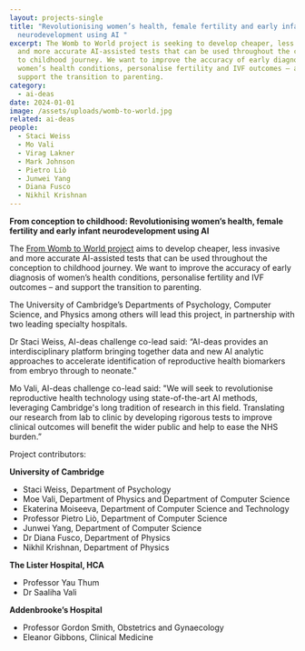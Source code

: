 ```yaml
---
layout: projects-single
title: "Revolutionising women’s health, female fertility and early infant
  neurodevelopment using AI "
excerpt: The Womb to World project is seeking to develop cheaper, less invasive
  and more accurate AI-assisted tests that can be used throughout the conception
  to childhood journey. We want to improve the accuracy of early diagnosis of
  women’s health conditions, personalise fertility and IVF outcomes – and
  support the transition to parenting.
category:
  - ai-deas
date: 2024-01-01
image: /assets/uploads/womb-to-world.jpg
related: ai-deas
people:
  - Staci Weiss
  - Mo Vali
  - Virag Lakner
  - Mark Johnson
  - Pietro Liò
  - Junwei Yang
  - Diana Fusco
  - Nikhil Krishnan
---
```

**From conception to childhood: Revolutionising women’s health, female fertility and early infant neurodevelopment using AI**

The [From Womb to World project](https://www.wombs2world.com/) aims to develop cheaper, less invasive and more accurate AI-assisted tests that can be used throughout the conception to childhood journey. We want to improve the accuracy of early diagnosis of women’s health conditions, personalise fertility and IVF outcomes – and support the transition to parenting.

The University of Cambridge’s Departments of Psychology, Computer Science, and Physics among others will lead this project, in partnership with two leading specialty hospitals.

Dr Staci Weiss, AI-deas challenge co-lead said: “AI-deas provides an interdisciplinary platform bringing together data and new AI analytic approaches to accelerate identification of reproductive health biomarkers from embryo through to neonate."

Mo Vali, AI-deas challenge co-lead said: "We will seek to revolutionise reproductive health technology using state-of-the-art AI methods, leveraging Cambridge's long tradition of research in this field. Translating our research from lab to clinic by developing rigorous tests to improve clinical outcomes will benefit the wider public and help to ease the NHS burden.” 

Project contributors:

**University of Cambridge**

* Staci Weiss, Department of Psychology
* Moe Vali, Department of Physics and Department of Computer Science
* Ekaterina Moiseeva, Department of Computer Science and Technology
* Professor Pietro Liò, Department of Computer Science
* Junwei Yang, Department of Computer Science
* Dr Diana Fusco, Department of Physics
* Nikhil Krishnan, Department of Physics

**The Lister Hospital, HCA** 

* Professor Yau Thum
* Dr Saaliha Vali 

**Addenbrooke’s Hospital** 

* Professor Gordon Smith, Obstetrics and Gynaecology 
* Eleanor Gibbons, Clinical Medicine